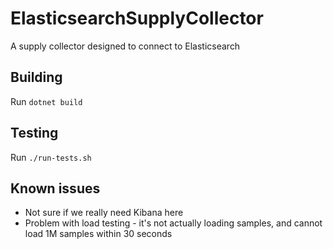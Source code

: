 # ElasticsearchSupplyCollector
A supply collector designed to connect to Elasticsearch

## Building
Run `dotnet build`

## Testing
Run `./run-tests.sh`

## Known issues
- Not sure if we really need Kibana here
- Problem with load testing - it's not actually loading samples, and cannot load 1M samples within 30 seconds

